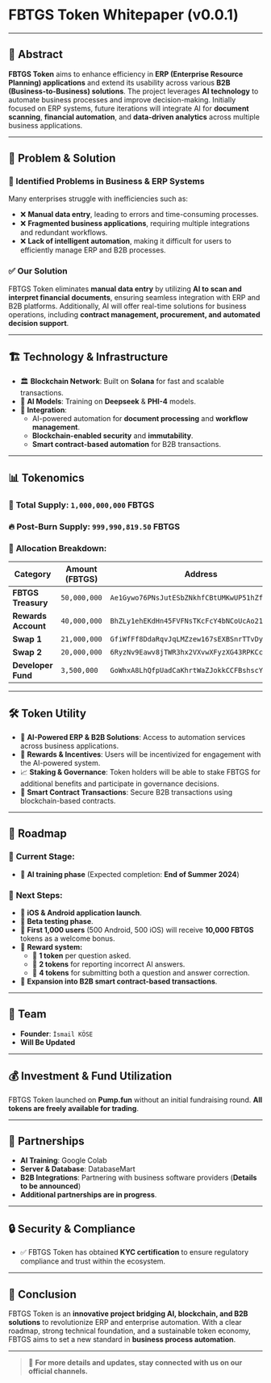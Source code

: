 # FBTGS Token Whitepaper (v0.0.1)

---

## 📌 Abstract
**FBTGS Token** aims to enhance efficiency in **ERP (Enterprise Resource Planning) applications** and extend its usability across various **B2B (Business-to-Business) solutions**. The project leverages **AI technology** to automate business processes and improve decision-making. Initially focused on ERP systems, future iterations will integrate AI for **document scanning**, **financial automation**, and **data-driven analytics** across multiple business applications.

---

## 🚀 Problem & Solution
### 🔴 Identified Problems in Business & ERP Systems
Many enterprises struggle with inefficiencies such as:
- ❌ **Manual data entry**, leading to errors and time-consuming processes.
- ❌ **Fragmented business applications**, requiring multiple integrations and redundant workflows.
- ❌ **Lack of intelligent automation**, making it difficult for users to efficiently manage ERP and B2B processes.

### ✅ Our Solution
FBTGS Token eliminates **manual data entry** by utilizing **AI to scan and interpret financial documents**, ensuring seamless integration with ERP and B2B platforms. Additionally, AI will offer real-time solutions for business operations, including **contract management, procurement, and automated decision support**.

---

## 🏗️ Technology & Infrastructure
- 🏛 **Blockchain Network**: Built on **Solana** for fast and scalable transactions.
- 🤖 **AI Models**: Training on **Deepseek** & **PHI-4** models.
- 🔗 **Integration**:
  - AI-powered automation for **document processing** and **workflow management**.
  - **Blockchain-enabled security** and **immutability**.
  - **Smart contract-based automation** for B2B transactions.

---

## 📊 Tokenomics
### 🔢 **Total Supply**: `1,000,000,000` FBTGS
### 🔥 **Post-Burn Supply**: `999,990,819.50` FBTGS

### 📌 **Allocation Breakdown:**
| Category             | Amount (FBTGS)  | Address |
|----------------------|----------------|----------------------------------------|
| **FBTGS Treasury**  | `50,000,000`    | `Ae1Gywo76PNsJutESbZNkhfCBtUMKwUP51hZf7hFWxkb` |
| **Rewards Account**  | `40,000,000`    | `BhZLy1ehEKdHn45FVFNsTKcFcY4bNCoUcAo21w7xniUd` |
| **Swap 1**          | `21,000,000`    | `GfiWfFf8DdaRqvJqLMZzew167sEXBSnrTTvDyhiqAbSU` |
| **Swap 2**          | `20,000,000`    | `6RyzNv9Eawv8jTWR3hx2VXvwXFyzXG43RPKCcErc8Uts` |
| **Developer Fund**  | `3,500,000`     | `GoWhxA8LhQfpUadCaKhrtWaZJokkCCFBshscYsHmpMKp` |

---

## 🛠️ Token Utility
- 🏦 **AI-Powered ERP & B2B Solutions**: Access to automation services across business applications.
- 🎁 **Rewards & Incentives**: Users will be incentivized for engagement with the AI-powered system.
- 📈 **Staking & Governance**: Token holders will be able to stake FBTGS for additional benefits and participate in governance decisions.
- 🔗 **Smart Contract Transactions**: Secure B2B transactions using blockchain-based contracts.

---

## 📅 Roadmap
### 📍 **Current Stage:**
- 🤖 **AI training phase** (Expected completion: **End of Summer 2024**)

### 📍 **Next Steps:**
- 📱 **iOS & Android application launch**.
- 🧪 **Beta testing phase**.
- 🎁 **First 1,000 users** (500 Android, 500 iOS) will receive **10,000 FBTGS** tokens as a welcome bonus.
- 🎯 **Reward system:**
  - 🏅 **1 token** per question asked.
  - 🏅 **2 tokens** for reporting incorrect AI answers.
  - 🏅 **4 tokens** for submitting both a question and answer correction.
- 🔗 **Expansion into B2B smart contract-based transactions**.

---

## 👥 Team
- **Founder**: `İsmail KÖSE`
- **Will Be Updated**

---

## 💰 Investment & Fund Utilization
FBTGS Token launched on **Pump.fun** without an initial fundraising round. **All tokens are freely available for trading**.

---

## 🤝 Partnerships
- **AI Training**: Google Colab
- **Server & Database**: DatabaseMart
- **B2B Integrations**: Partnering with business software providers (**Details to be announced**)
- **Additional partnerships are in progress**.

---

## 🔒 Security & Compliance
- ✅ FBTGS Token has obtained **KYC certification** to ensure regulatory compliance and trust within the ecosystem.

---

## 📢 Conclusion
FBTGS Token is an **innovative project bridging AI, blockchain, and B2B solutions** to revolutionize ERP and enterprise automation. With a clear roadmap, strong technical foundation, and a sustainable token economy, FBTGS aims to set a new standard in **business process automation**.

---

> 📝 **For more details and updates, stay connected with us on our official channels.**
